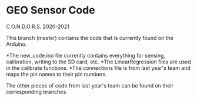 # GEO Sensor Code
C.O.N.D.O.R.S. 2020-2021

This branch (master) contains the code that is currently found on the Arduino.

*The new_code.ino file currently contains everything for sensing, calibration, writing to the SD card, etc. 
*The LinearRegression files are used in the calibrate functions. 
*The connections file is from last year's team and maps the pin names to their pin numbers.

The other pieces of code from last year's team can be found on their corresponding branches.